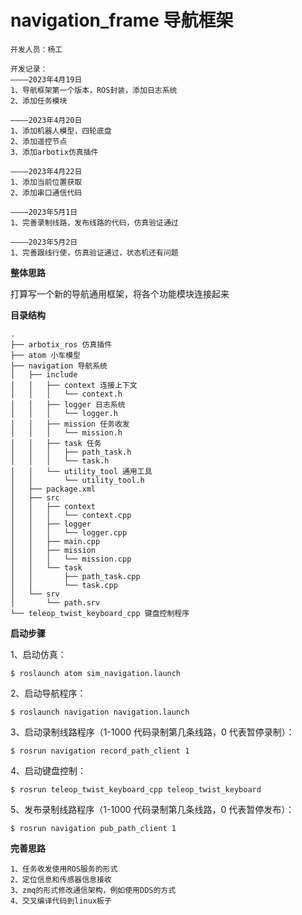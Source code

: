 # navigation_frame 导航框架

```
开发人员：杨工

开发记录：
————2023年4月19日
1、导航框架第一个版本，ROS封装，添加日志系统
2、添加任务模块

————2023年4月20日
1、添加机器人模型，四轮底盘
2、添加遥控节点
3、添加arbotix仿真插件

————2023年4月22日
1、添加当前位置获取
2、添加串口通信代码

————2023年5月1日
1、完善录制线路，发布线路的代码，仿真验证通过

————2023年5月2日
1、完善跟线行使，仿真验证通过，状态机还有问题
```

**整体思路**

打算写一个新的导航通用框架，将各个功能模块连接起来

**目录结构**

```
.
├── arbotix_ros 仿真插件
├── atom 小车模型
├── navigation 导航系统
│   ├── include
│   │   ├── context 连接上下文
│   │   │   └── context.h
│   │   ├── logger 日志系统
│   │   │   └── logger.h
│   │   ├── mission 任务收发
│   │   │   └── mission.h
│   │   ├── task 任务
│   │   │   ├── path_task.h
│   │   │   └── task.h
│   │   └── utility_tool 通用工具
│   │       └── utility_tool.h
│   ├── package.xml
│   ├── src
│   │   ├── context
│   │   │   └── context.cpp
│   │   ├── logger
│   │   │   └── logger.cpp
│   │   ├── main.cpp
│   │   ├── mission
│   │   │   └── mission.cpp
│   │   └── task
│   │       ├── path_task.cpp
│   │       └── task.cpp
│   └── srv
│       └── path.srv
└── teleop_twist_keyboard_cpp 键盘控制程序
```

**启动步骤**

1、启动仿真：

```
$ roslaunch atom sim_navigation.launch
```

2、启动导航程序：

```
$ roslaunch navigation navigation.launch
```

3、启动录制线路程序（1-1000 代码录制第几条线路，0 代表暂停录制）：

```
$ rosrun navigation record_path_client 1
```

4、启动键盘控制：

```
$ rosrun teleop_twist_keyboard_cpp teleop_twist_keyboard
```

5、发布录制线路程序（1-1000 代码录制第几条线路，0 代表暂停发布）：

```
$ rosrun navigation pub_path_client 1
```

**完善思路**

```
1、任务收发使用ROS服务的形式
2、定位信息和传感器信息接收
3、zmq的形式修改通信架构，例如使用DDS的方式
4、交叉编译代码到linux板子
```
